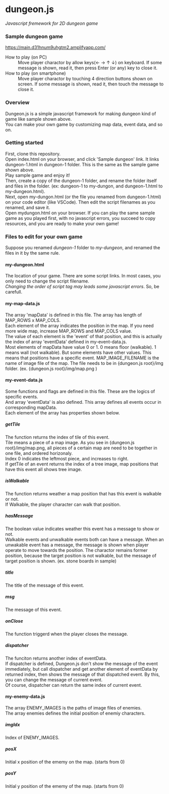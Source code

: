 # dungeon.js
*Javascript fremework for 2D dungeon game*

### Sample dungeon game
https://main.d31hnum9uhgtm2.amplifyapp.com/
<dl>
  <dt>How to play (on PC)</dt>
  <dd>Move player charactor by allow keys(← → ↑ ↓) on keyboard. If some message is shown, read it, then press Enter (or any) key to close it.</dd>
  <dt>How to play (on smartphone)</dt>
  <dd>Move player charactor by touching 4 direction buttons shown on screen. If some message is shown, read it, then touch the message to close it.</dd>
</dl>

### Overview
Dungeon.js is a simple javascript framework for making dungeon kind of game like sample shown above.<br>
You can make your own game by customizing map data, event data, and so on.

### Getting started
First, clone this repository.<br>
Open index.html on your browser, and click 'Sample dungeon' link. It links dungeon-1.html in dungeon-1 folder. This is the same as the sample game shown above.<br>
Play sample game and enjoy it!<br>
Then, create a copy of the dungeon-1 folder, and rename the folder itself and files in the folder. (ex: dungeon-1 to my-dungon, and dungeon-1.html to my-dungeon.html).<br>
Next, open my-dungon.html (or the file you renamed from dungeon-1.html) on your code editor (like VSCode). Then edit the script filenames as you renamed, and save it.<br>
Open mydungon.html on your browser. If you can play the same sample game as you played first, with no javascript errors, you succeed to copy resources, and you are ready to make your own game!

### Files to edit for your own game
Suppose you renamed *dungeon-1* folder to *my-dungeon*, and renamed the files in it by the same rule.<br>
#### my-dungeon.html
The location of your game. There are some script links. In most cases, you only need to change the script filename.<br>
*Changing the order of script tag may leads some javascript errors*. So, be carefull.
#### my-map-data.js
The array 'mapData' is defined in this file. The array has length of MAP_ROWS x MAP_COLS. <br>
Each element of the array indicates the position in the map. If you need more wide map, increase MAP_ROWS and MAP_COLS value.<br>
The value of each element is the 'event' of that position, and this is actually the index of array 'eventData' defined in my-event-data.js.<br>
Most elements of mapData have value 0 or 1. 0 means floor (walkable). 1 means wall (not walkable). But some elements have other values. This means that positions have a specific event.
MAP_IMAGE_FILENAME is the name of image file of the map. The file needs to be in {dungeon.js root}/img folder. (ex. {dungeon.js root}/img/map.png )
#### my-event-data.js
Some functions and flags are defined in this file. These are the logics of specific events.<br>
And array 'eventData' is also defined. This array defines all events occur in corresponding mapData.<br>
Each element of the array has properties shown below.<br>
##### getTile
The function returns the index of tile of this event. <br>
Tile means a piece of a map image. As you see in {dungeon.js root}/img/map.png, all pieces of a certain map are need to be together in one file, and ordered horizonaly.<br>
Index 0 indicates the leftmost piece, and increases to right.<br>
If getTile of an event returns the index of a tree image, map positions that have this event all shows tree image.<br>
##### isWalkable
The function returns weather a map position that has this event is walkable or not.<br>
If Walkable, the player character can walk that position.<br>
##### hasMessage
The boolean value indicates weather this event has a message to show or not.<br>
Walkable events and unwalkable events both can have a message. When an unwakable event has a message, the message is shown when player operate to move towards the position. The charactor remains former position, because the target position is not walkable, but the message of target position is shown. (ex. stone boards in sample)
##### title
The title of the message of this event.
##### msg
The message of this event.
##### onClose
The function triggerd when the player closes the message.
##### dispatcher
The funciton returns another index of eventData.<br>
If dispatcher is defined, Dungeon.js don't show the message of the event immediately, but call dispatcher and get another element of eventData by returned index, then shows the message of that dispatched event. By this, you can change the message of current event.<br>
Of course, dispatcher can return the same index of current event.
#### my-enemy-data.js
The array ENEMY_IMAGES is the paths of image files of enemies.<br>
The array enemies defines the initial position of enemiy characters.<br>
##### imgIdx
Index of ENEMY_IMAGES.
##### posX
Initial x position of the ememy on the map. (starts from 0)
##### posY
Initial y position of the ememy of the map. (starts from 0)





